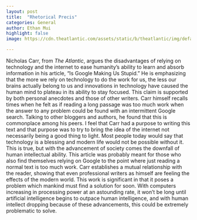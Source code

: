 ```yaml
---
layout: post
title:  "Rhetorical Precis"
categories: General
author: Ethan Mui
highlight: false
image: https://cdn.theatlantic.com/assets/static/b/theatlantic/img/default-thumbnail.png

---
```


  Nicholas Carr, from *The Atlantic*, argues the disadvantages of relying on technology and the internet to ease humanity’s ability to learn and absorb information in his article, “Is Google Making Us Stupid.” He is emphasizing that the more we rely on technology to do the work for us, the less our brains actually belong to us and innovations in technology have caused the human mind to plateau in its ability to stay focused. This claim is supported by both personal anecdotes and those of other writers. Carr himself recalls times when he felt as if reading a long passage was too much work when the answer to any problem could be found with an intermittent Google search. Talking to other bloggers and authors, he found that this is commonplace among his peers. I feel that Carr had a purpose to writing this text and that purpose was to try to bring the idea of the internet not necessarily being a good thing to light. Most people today would say that technology is a blessing and modern life would not be possible without it. This is true, but with the advancement of society comes the downfall of human intellectual ability. This article was probably meant for those who also find themselves relying on Google to the point where just reading a normal text is too much work. Carr establishes a mutual relationship with the reader, showing that even professional writers as himself are feeling the effects of the modern world. This work is significant in that it poses a problem which mankind must find a solution for soon. With computers increasing in processing power at an astounding rate, it won’t be long until artificial intelligence begins to outpace human intelligence, and with human intellect dropping because of these advancements, this could be extremely problematic to solve.  
